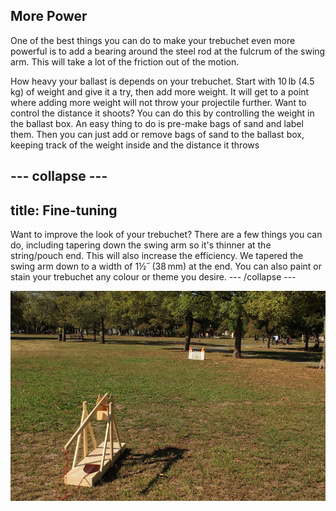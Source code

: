 ## More Power
One of the best things you can do to make your trebuchet even more powerful is to add a bearing around the steel rod at the fulcrum of the swing arm. This will take a lot of the friction out of the motion. 

How heavy your ballast is depends on your trebuchet. Start with 10 lb (4.5 kg) of weight and give it a try, then add more weight. It will get to a point where adding more weight will not throw your projectile further. Want to control the distance it shoots? You can do this by controlling the weight in the ballast box. An easy thing to do is pre-make bags of sand and label them. Then you can just add or remove bags of sand to the ballast box, keeping track of the weight inside and the distance it throws

--- collapse ---
---
title: Fine-tuning
---
Want to improve the look of your trebuchet? There are a few things you can do, including tapering down the swing arm so it's thinner at the string/pouch end. This will also increase the efficiency. We tapered the swing arm down to a width of 1½˝ (38 mm) at the end. You can also paint or stain your trebuchet any colour or theme you desire.
--- /collapse ---

![String and Sling](images/final.JPG)
